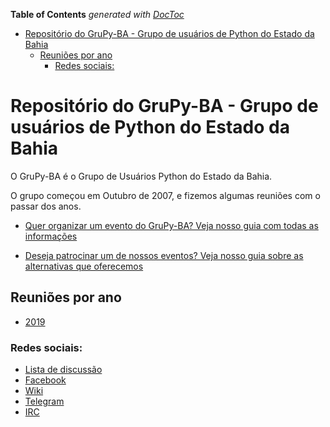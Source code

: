 <!-- START doctoc generated TOC please keep comment here to allow auto update -->
<!-- DON'T EDIT THIS SECTION, INSTEAD RE-RUN doctoc TO UPDATE -->
**Table of Contents**  *generated with [DocToc](https://github.com/thlorenz/doctoc)*

- [Repositório do GruPy-BA - Grupo de usuários de Python do Estado da Bahia](#reposit%C3%B3rio-do-grupy-ba---grupo-de-usu%C3%A1rios-de-python-do-estado-da-bahia)
  - [Reuniões por ano](#reuni%C3%B5es-por-ano)
    - [Redes sociais:](#redes-sociais)

<!-- END doctoc generated TOC please keep comment here to allow auto update -->


# Repositório do GruPy-BA - Grupo de usuários de Python do Estado da Bahia

O GruPy-BA é o Grupo de Usuários Python do Estado da Bahia.

O grupo começou em Outubro de 2007, e fizemos algumas reuniões com o passar dos anos.

- [Quer organizar um evento do GruPy-BA? Veja nosso guia com todas as informações](https://github.com/grupy-ba/encontros/blob/master/como-organizar-um-grupy-ba.md)

- [Deseja patrocinar um de nossos eventos? Veja nosso guia sobre as alternativas que oferecemos](https://github.com/grupy-ba/encontros/blob/master/patrocinio-grupy-ba.md)

## Reuniões por ano

- [2019](https://github.com/GruPyBA/encontros/tree/master/2019)

### Redes sociais:

* [Lista de discussão](https://groups.google.com/forum/#!forum/grupy-ba)
* [Facebook](https://www.facebook.com/groups/grupyba/)
* [Wiki](http://wiki.python.org.br/GrupyBA)
* [Telegram](http://bit.ly/GruPy-BA)
* [IRC](http://webchat.freenode.net/?channels=grupy-ba)
